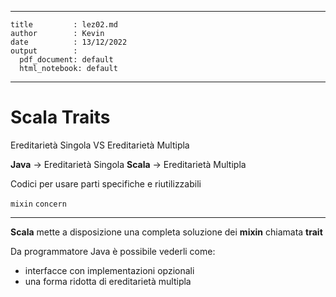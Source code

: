 <!-- info:start -->
---
    title         : lez02.md
    author        : Kevin
    date          : 13/12/2022
    output        : 
      pdf_document: default
      html_notebook: default
---
<!-- info:end -->

# Scala Traits

Ereditarietà Singola VS Ereditarietà Multipla

**Java** &rarr; Ereditarietà Singola
**Scala** &rarr; Ereditarietà Multipla

Codici per usare parti specifiche e riutilizzabili

`mixin` 
`concern` 

---

**Scala** mette a disposizione una completa soluzione dei **mixin** chiamata **trait**

Da programmatore Java è possibile vederli come:

  + interfacce con implementazioni opzionali
  + una forma ridotta di ereditarietà multipla

